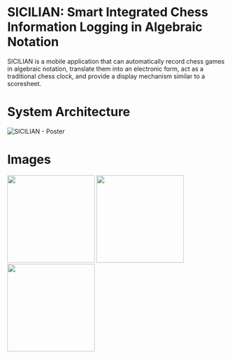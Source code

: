 # SICILIAN: Smart Integrated Chess Information Logging in Algebraic Notation

SICILIAN is a mobile application that can automatically record chess games in algebraic notation, translate them into an electronic form, act as a traditional chess clock, and provide a display mechanism similar to a scoresheet.

# System Architecture

![SICILIAN - Poster](https://github.com/Resonance001/sicilian_chess_recognition/assets/60764656/3052afd5-e3ed-4543-b131-4c030e3f3e8e)


# Images

<p float="left">
  <img src="https://github.com/Resonance001/sicilian_chess_recognition/assets/60764656/f1b3cbfc-17dd-4325-ae37-d4d4d4a16496" width="200" />
  <img src="https://github.com/Resonance001/sicilian_chess_recognition/assets/60764656/2de24c6b-66e8-413b-82e0-3d5954f8fd01" width="200" /> 
  <img src="https://github.com/Resonance001/sicilian_chess_recognition/assets/60764656/4fd6de2a-001b-4de7-98be-ed07867ab89a" width="200" />
</p>
